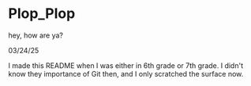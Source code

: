 # Plop_Plop
hey, how are ya?

03/24/25

I made this README when I was either in 6th grade or 7th grade. I didn't know they importance of Git then, and I only scratched the surface now.
